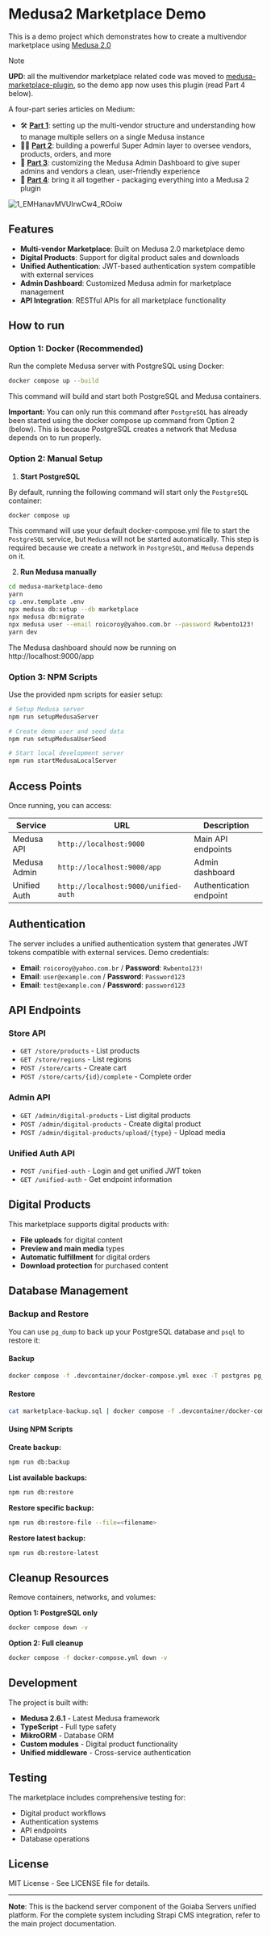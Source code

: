 # Medusa2 Marketplace Demo

This is a demo project which demonstrates how to create a multivendor marketplace using [Medusa 2.0](https://medusajs.com/)

> [!NOTE]
**UPD**: all the multivendor marketplace related code was moved to [medusa-marketplace-plugin](https://github.com/Tech-Labi/medusa-marketplace-plugin), so the demo app now uses this plugin (read Part 4 below).

A four-part series articles on Medium:

- 🛠 [**Part 1**](https://medium.com/@igorkhomenko/building-a-multivendor-marketplace-with-medusa-js-2-0-a-dev-guide-f55aec971126): setting up the multi-vendor structure and understanding how to manage multiple sellers on a single Medusa instance
- 🧑‍💼 [**Part 2**](https://medium.com/@igorkhomenko/building-a-multivendor-marketplace-with-medusa-js-2-0-super-admin-d899353b0b1e): building a powerful Super Admin layer to oversee vendors, products, orders, and more
- 🎨 [**Part 3**](https://medium.com/@igorkhomenko/building-a-multivendor-marketplace-with-medusa-js-2-0-dashboard-customization-part-3-6ce584b8c1c1): customizing the Medusa Admin Dashboard to give super admins and vendors a clean, user-friendly experience
- 🎨 [**Part 4**](https://medium.com/@igorkhomenko/building-a-multivendor-marketplace-with-medusa-js-2-0-medusa-plugin-part-4-a4c7ac08f2d4): bring it all together - packaging everything into a Medusa 2 plugin 

![1_EMHanavMVUIrwCw4_ROoiw](https://github.com/user-attachments/assets/c2cee973-7704-4843-8da4-8c5e877cdc8e)

## Features

- **Multi-vendor Marketplace**: Built on Medusa 2.0 marketplace demo
- **Digital Products**: Support for digital product sales and downloads
- **Unified Authentication**: JWT-based authentication system compatible with external services
- **Admin Dashboard**: Customized Medusa admin for marketplace management
- **API Integration**: RESTful APIs for all marketplace functionality

## How to run 

### Option 1: Docker (Recommended)

Run the complete Medusa server with PostgreSQL using Docker:

```bash
docker compose up --build
```

This command will build and start both PostgreSQL and Medusa containers.

**Important:** You can only run this command after `PostgreSQL` has already been started using the docker compose up command from Option 2 (below). This is because PostgreSQL creates a network that Medusa depends on to run properly.

### Option 2: Manual Setup

1. **Start PostgreSQL**

By default, running the following command will start only the `PostgreSQL` container:

```bash
docker compose up
```

This command will use your default docker-compose.yml file to start the `PostgreSQL` service, but `Medusa` will not be started automatically. This step is required because we create a network in `PostgreSQL`, and `Medusa` depends on it.

2. **Run Medusa manually**

```bash
cd medusa-marketplace-demo
yarn
cp .env.template .env
npx medusa db:setup --db marketplace
npx medusa db:migrate
npx medusa user --email roicoroy@yahoo.com.br --password Rwbento123!
yarn dev
```

The Medusa dashboard should now be running on http://localhost:9000/app

### Option 3: NPM Scripts

Use the provided npm scripts for easier setup:

```bash
# Setup Medusa server
npm run setupMedusaServer

# Create demo user and seed data
npm run setupMedusaUserSeed

# Start local development server
npm run startMedusaLocalServer
```

## Access Points

Once running, you can access:

| Service | URL | Description |
|---------|-----|-------------|
| Medusa API | `http://localhost:9000` | Main API endpoints |
| Medusa Admin | `http://localhost:9000/app` | Admin dashboard |
| Unified Auth | `http://localhost:9000/unified-auth` | Authentication endpoint |

## Authentication

The server includes a unified authentication system that generates JWT tokens compatible with external services. Demo credentials:

- **Email**: `roicoroy@yahoo.com.br` / **Password**: `Rwbento123!`
- **Email**: `user@example.com` / **Password**: `Password123`
- **Email**: `test@example.com` / **Password**: `password123`

## API Endpoints

### Store API
- `GET /store/products` - List products
- `GET /store/regions` - List regions
- `POST /store/carts` - Create cart
- `POST /store/carts/{id}/complete` - Complete order

### Admin API
- `GET /admin/digital-products` - List digital products
- `POST /admin/digital-products` - Create digital product
- `POST /admin/digital-products/upload/{type}` - Upload media

### Unified Auth API
- `POST /unified-auth` - Login and get unified JWT token
- `GET /unified-auth` - Get endpoint information

## Digital Products

This marketplace supports digital products with:
- **File uploads** for digital content
- **Preview and main media** types
- **Automatic fulfillment** for digital orders
- **Download protection** for purchased content

## Database Management

### Backup and Restore

You can use `pg_dump` to back up your PostgreSQL database and `psql` to restore it:

#### Backup
```bash
docker compose -f .devcontainer/docker-compose.yml exec -T postgres pg_dump -U marketplace -d marketplace > marketplace-backup.sql
```

#### Restore
```bash
cat marketplace-backup.sql | docker compose -f .devcontainer/docker-compose.yml exec -T postgres psql -U marketplace -d marketplace
```

#### Using NPM Scripts

**Create backup:**
```bash
npm run db:backup
```

**List available backups:**
```bash
npm run db:restore
```

**Restore specific backup:**
```bash
npm run db:restore-file --file=<filename>
```

**Restore latest backup:**
```bash
npm run db:restore-latest
```

## Cleanup Resources

Remove containers, networks, and volumes:

**Option 1: PostgreSQL only**
```bash
docker compose down -v
```

**Option 2: Full cleanup**
```bash
docker compose -f docker-compose.yml down -v
```

## Development

The project is built with:
- **Medusa 2.6.1** - Latest Medusa framework
- **TypeScript** - Full type safety
- **MikroORM** - Database ORM
- **Custom modules** - Digital product functionality
- **Unified middleware** - Cross-service authentication

## Testing

The marketplace includes comprehensive testing for:
- Digital product workflows
- Authentication systems
- API endpoints
- Database operations

## License

MIT License - See LICENSE file for details.

---

**Note**: This is the backend server component of the Goiaba Servers unified platform. For the complete system including Strapi CMS integration, refer to the main project documentation.
